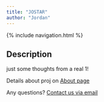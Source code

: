 ```yaml
---
title: "JOSTAR"
author: "Jordan"
---
```


{% include navigation.html %}


## Description
just some thoughts from a real 1!


Details about proj on [About page](https://jfobbs.github.io/jif-web/about)

Any questions? [Contact us via email](email:{fobbs111@gmail.com})
